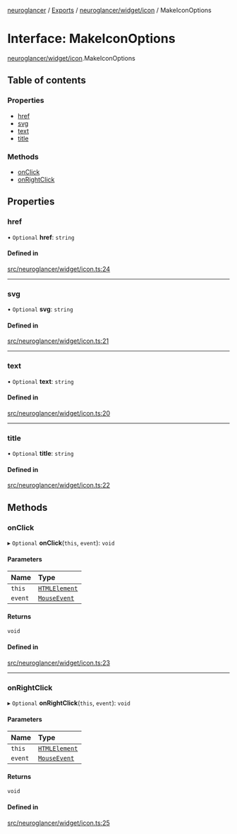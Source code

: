 [neuroglancer](../README.md) / [Exports](../modules.md) / [neuroglancer/widget/icon](../modules/neuroglancer_widget_icon.md) / MakeIconOptions

# Interface: MakeIconOptions

[neuroglancer/widget/icon](../modules/neuroglancer_widget_icon.md).MakeIconOptions

## Table of contents

### Properties

- [href](neuroglancer_widget_icon.MakeIconOptions.md#href)
- [svg](neuroglancer_widget_icon.MakeIconOptions.md#svg)
- [text](neuroglancer_widget_icon.MakeIconOptions.md#text)
- [title](neuroglancer_widget_icon.MakeIconOptions.md#title)

### Methods

- [onClick](neuroglancer_widget_icon.MakeIconOptions.md#onclick)
- [onRightClick](neuroglancer_widget_icon.MakeIconOptions.md#onrightclick)

## Properties

### href

• `Optional` **href**: `string`

#### Defined in

[src/neuroglancer/widget/icon.ts:24](https://github.com/ActiveBrainAtlas2/neuroglancer/blob/034b457d/src/neuroglancer/widget/icon.ts#L24)

___

### svg

• `Optional` **svg**: `string`

#### Defined in

[src/neuroglancer/widget/icon.ts:21](https://github.com/ActiveBrainAtlas2/neuroglancer/blob/034b457d/src/neuroglancer/widget/icon.ts#L21)

___

### text

• `Optional` **text**: `string`

#### Defined in

[src/neuroglancer/widget/icon.ts:20](https://github.com/ActiveBrainAtlas2/neuroglancer/blob/034b457d/src/neuroglancer/widget/icon.ts#L20)

___

### title

• `Optional` **title**: `string`

#### Defined in

[src/neuroglancer/widget/icon.ts:22](https://github.com/ActiveBrainAtlas2/neuroglancer/blob/034b457d/src/neuroglancer/widget/icon.ts#L22)

## Methods

### onClick

▸ `Optional` **onClick**(`this`, `event`): `void`

#### Parameters

| Name | Type |
| :------ | :------ |
| `this` | [`HTMLElement`](../modules/main_module._internal_.md#htmlelement) |
| `event` | [`MouseEvent`](../modules/main_module._internal_.md#mouseevent) |

#### Returns

`void`

#### Defined in

[src/neuroglancer/widget/icon.ts:23](https://github.com/ActiveBrainAtlas2/neuroglancer/blob/034b457d/src/neuroglancer/widget/icon.ts#L23)

___

### onRightClick

▸ `Optional` **onRightClick**(`this`, `event`): `void`

#### Parameters

| Name | Type |
| :------ | :------ |
| `this` | [`HTMLElement`](../modules/main_module._internal_.md#htmlelement) |
| `event` | [`MouseEvent`](../modules/main_module._internal_.md#mouseevent) |

#### Returns

`void`

#### Defined in

[src/neuroglancer/widget/icon.ts:25](https://github.com/ActiveBrainAtlas2/neuroglancer/blob/034b457d/src/neuroglancer/widget/icon.ts#L25)
